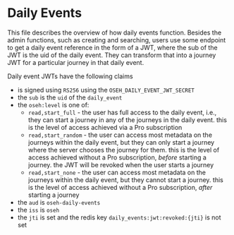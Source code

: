 # Daily Events

This file describes the overview of how daily events function. Besides the admin
functions, such as creating and searching, users use some endpoint to get a daily
event reference in the form of a JWT, where the sub of the JWT is the uid of the daily
event. They can transform that into a journey JWT for a particular journey in that
daily event.

Daily event JWTs have the following claims

-   is signed using `RS256` using the `OSEH_DAILY_EVENT_JWT_SECRET`
-   the `sub` is the `uid` of the `daily_event`
-   the `oseh:level` is one of:
    -   `read,start_full` - the user has full access to the daily event, i.e., they can
        start a journey in any of the journeys in the daily event. this is the level
        of access achieved via a Pro subscription
    -   `read,start_random` - the user can access most metadata on the journeys within
        the daily event, but they can only start a journey where the server chooses
        the journey for them. this is the level of access achieved without a Pro
        subscription, _before_ starting a journey. the JWT will be revoked when the
        user starts a journey
    -   `read,start_none` - the user can access most metadata on the journeys within
        the daily event, but they cannot start a journey. this is the level of access
        achieved without a Pro subscription, _after_ starting a journey
-   the `aud` is `oseh-daily-events`
-   the `iss` is `oseh`
-   the `jti` is set and the redis key `daily_events:jwt:revoked:{jti}` is not set
